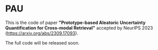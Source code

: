 # PAU

This is the code of paper **"Prototype-based Aleatoric Uncertainty Quantification
for Cross-modal Retrieval"** accepted by NeurIPS 2023 (https://arxiv.org/abs/2309.17093).

The full code will be released soon.
